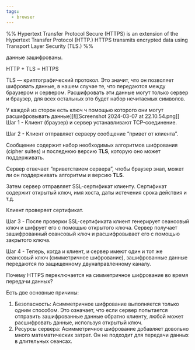```yaml
---
tags:
  - browser
---
```

%% Hypertext Transfer Protocol Secure (HTTPS) is an extension of the Hypertext Transfer Protocol (HTTP.) HTTPS transmits encrypted data using Transport Layer Security (TLS.) %%

данные зашифрованы.

HTTP + TLS = HTTPS

TLS — криптографический протокол. Это значит, что он позволяет шифровать данные, в нашем случае те, что передаются между браузером и сервером. Расшифровать эти данные могут только сервер и браузер, для всех остальных
это будет набор нечитаемых символов.

У каждой из сторон есть ключ ч помощью которого они могут расшифровывать данные]]![[Screenshot 2024-03-07 at 22.10.54.png]]
Шаг 1 - Клиент (браузер) и сервер устанавливают TCP-соединение.

Шаг 2 - Клиент отправляет серверу сообщение “привет от клиента”. 

Сообщение содержит набор необходимых алгоритмов шифрования (cipher suites) и последнюю версию **TLS**, которую оно может поддерживать. 

Сервер отвечает “приветствием сервера”, чтобы браузер знал, может ли он поддерживать алгоритмы и версию **TLS**.

Затем сервер отправляет SSL-сертификат клиенту. Сертификат содержит открытый ключ, имя хоста, даты истечения срока действия и т.д. 

Клиент проверяет сертификат.

Шаг 3 - После проверки SSL-сертификата клиент генерирует сеансовый ключ и шифрует его с помощью открытого ключа. Сервер получает зашифрованный сеансовый ключ и расшифровывает его с помощью закрытого ключа.

Шаг 4 - Теперь, когда и клиент, и сервер имеют один и тот же сеансовый ключ (симметричное шифрование), зашифрованные данные передаются по защищенному двунаправленному каналу.

Почему HTTPS переключается на симметричное шифрование во время передачи данных? 

Есть две основные причины:
1. Безопасность: Асимметричное шифрование выполняется только одним способом. Это означает, что если сервер попытается отправить зашифрованные данные обратно клиенту, любой может расшифровать данные, используя открытый ключ.
2. Ресурсы сервера: Асимметричное шифрование добавляет довольно много математических затрат. Он не подходит для передачи данных в длительных сеансах.